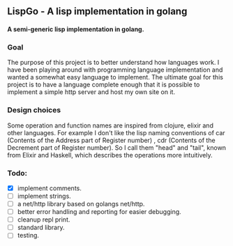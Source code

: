 ## LispGo - A lisp implementation in golang
#### A semi-generic lisp implementation in golang.

### Goal 

The purpose of this project is to better understand how languages work. I have been playing around with programming language
implementation and wanted a somewhat easy language to implement. The ultimate goal for this project is to have a language 
complete enough that it is possible to implement a simple http server and host my own site on it.

### Design choices

Some operation and function names are inspired from clojure, elixir and other languages. 
For example I don't like the lisp naming conventions of car (Contents of the Address part of Register number)
, cdr (Contents of the Decrement part of Register number). So I call them "head" and "tail", known from Elixir and Haskell, 
which describes the operations more intuitively. 

### Todo:
- [x] implement comments.
- [ ] implement strings. 
- [ ] a net/http library based on golangs net/http. 
- [ ] better error handling and reporting for easier debugging.
- [ ] cleanup repl print. 
- [ ] standard library. 
- [ ] testing. 
